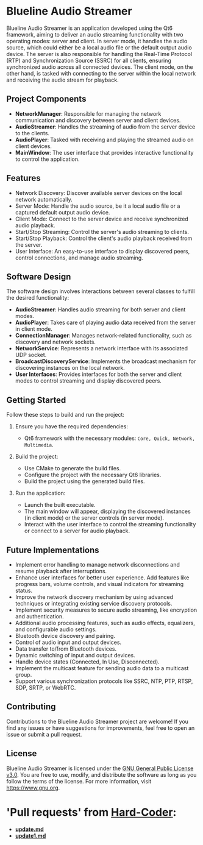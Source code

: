 # Blueline Audio Streamer

Blueline Audio Streamer is an application developed using the Qt6 framework, aiming to deliver an audio streaming functionality with two operating modes: server and client. In server mode, it handles the audio source, which could either be a local audio file or the default output audio device. The server is also responsible for handling the Real-Time Protocol (RTP) and Synchronization Source (SSRC) for all clients, ensuring synchronized audio across all connected devices. The client mode, on the other hand, is tasked with connecting to the server within the local network and receiving the audio stream for playback.

## Project Components

- **NetworkManager**: Responsible for managing the network communication and discovery between server and client devices.
- **AudioStreamer**: Handles the streaming of audio from the server device to the clients.
- **AudioPlayer**: Tasked with receiving and playing the streamed audio on client devices.
- **MainWindow**: The user interface that provides interactive functionality to control the application.

## Features

- Network Discovery: Discover available server devices on the local network automatically.
- Server Mode: Handle the audio source, be it a local audio file or a captured default output audio device.
- Client Mode: Connect to the server device and receive synchronized audio playback.
- Start/Stop Streaming: Control the server's audio streaming to clients.
- Start/Stop Playback: Control the client's audio playback received from the server.
- User Interface: An easy-to-use interface to display discovered peers, control connections, and manage audio streaming.

## Software Design

The software design involves interactions between several classes to fulfill the desired functionality:

- **AudioStreamer**: Handles audio streaming for both server and client modes.
- **AudioPlayer**: Takes care of playing audio data received from the server in client mode.
- **ConnectionManager**: Manages network-related functionality, such as discovery and network sockets.
- **NetworkService**: Represents a network interface with its associated UDP socket.
- **BroadcastDiscoveryService**: Implements the broadcast mechanism for discovering instances on the local network.
- **User Interfaces**: Provides interfaces for both the server and client modes to control streaming and display discovered peers.

## Getting Started

Follow these steps to build and run the project:

1. Ensure you have the required dependencies:
    - Qt6 framework with the necessary modules: `Core, Quick, Network, Multimedia`.

2. Build the project:
    - Use CMake to generate the build files.
    - Configure the project with the necessary Qt6 libraries.
    - Build the project using the generated build files.

3. Run the application:
    - Launch the built executable.
    - The main window will appear, displaying the discovered instances (in client mode) or the server controls (in server mode).
    - Interact with the user interface to control the streaming functionality or connect to a server for audio playback.

## Future Implementations

- Implement error handling to manage network disconnections and resume playback after interruptions.
- Enhance user interfaces for better user experience. Add features like progress bars, volume controls, and visual indicators for streaming status.
- Improve the network discovery mechanism by using advanced techniques or integrating existing service discovery protocols.
- Implement security measures to secure audio streaming, like encryption and authentication.
- Additional audio processing features, such as audio effects, equalizers, and configurable audio settings.
- Bluetooth device discovery and pairing.
- Control of audio input and output devices.
- Data transfer to/from Bluetooth devices.
- Dynamic switching of input and output devices.
- Handle device states (Connected, In Use, Disconnected).
- Implement the multicast feature for sending audio data to a multicast group.
- Support various synchronization protocols like SSRC, NTP, PTP, RTSP, SDP, SRTP, or WebRTC.

## Contributing

Contributions to the Blueline Audio Streamer project are welcome! If you find any issues or have suggestions for improvements, feel free to open an issue or submit a pull request.

## License

Blueline Audio Streamer is licensed under the [GNU General Public License v3.0](./LICENSE). You are free to use, modify, and distribute the software as long as you follow the terms of the license. For more information, visit https://www.gnu.org.


# 'Pull requests' from [Hard-Coder](https://chatgpt.com/share/351caa1f-f91f-4cb5-9418-380aa29c8d51):

- [**update.md**](update.md)
- [**update1.md**](update1.md)